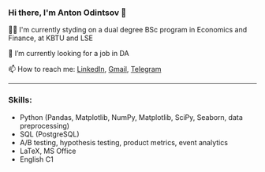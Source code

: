 ### Hi there, I'm Anton Odintsov 👋

👨‍🎓 I'm currently styding on a dual degree BSc program in Economics and Finance, at KBTU and LSE

🔭 I’m currently looking for a job in DA

📫 How to reach me: [LinkedIn](https://www.linkedin.com/in/anton-odintsov-567b50229/), [Gmail](OdinAnVic@gmail.com), [Telegram](@avodintsov)

---

### Skills:
- Python (Pandas, Matplotlib, NumPy, Matplotlib, SciPy, Seaborn, data preprocessing)
- SQL (PostgreSQL)
- A/B testing, hypothesis testing, product metrics, event analytics
- LaTeX, MS Office
- English C1

<!--
**avodintsov/avodintsov** is a ✨ _special_ ✨ repository because its `README.md` (this file) appears on your GitHub profile.

Here are some ideas to get you started:

- 🔭 I’m currently working on ...
- 🌱 I’m currently learning ...
- 👯 I’m looking to collaborate on ...
- 🤔 I’m looking for help with ...
- 💬 Ask me about ...
- 📫 How to reach me: ...
- 😄 Pronouns: ...
- ⚡ Fun fact: ...
-->
